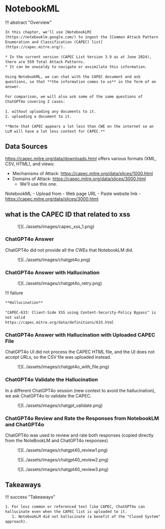 # NotebookML

!!! abstract "Overview"

    In this chapter, we'll use [NotebookLM](https://notebooklm.google.com/) to ingest the [Common Attack Pattern Enumeration and Classification (CAPEC) list](https://capec.mitre.org/). 

    * In the current version (CAPEC List Version 3.9 as at June 2024), there are 559 Total Attack Patterns. 
    * It can be unwieldy to navigate or assimilate this information. 

    Using NotebookML, we can chat with the CAPEC document and ask questions, so that **the information comes to us** in the form of an answer. 

    For comparison, we will also ask some of the same questions of ChatGPT4o covering 2 cases:

    1. without uploading any documents to it.
    2. uploading a document to it.

    **Note that CAPEC appears a lot less than CWE on the internet so an LLM will have a lot less context for CAPEC.**


## Data Sources

https://capec.mitre.org/data/downloads.html offers various formats (XML, CSV, HTML), and views:

* Mechanisms of Attack: https://capec.mitre.org/data/slices/1000.html
* Domains of Attack: https://capec.mitre.org/data/slices/3000.html
    * We'll use this one.

NotebookML - Upload from - Web page URL - Paste website link - https://capec.mitre.org/data/slices/3000.html




## what is the CAPEC ID that related to xss

<figure markdown>
![](../assets/images/capec_xss_1.png)
</figure>

### ChatGPT4o Answer
ChatGPT4o did not provide all the CWEs that NotebookLM did.

<figure markdown>
![](../assets/images/chatgpt4o.png)
</figure>

### ChatGPT4o Answer with Hallucination


<figure markdown>
![](../assets/images/chatgpt4o_retry.png)
</figure>
!!! failure 
    
    **Hallucination**

    "CAPEC-633: Client-Side XSS using Content-Security-Policy Bypass" is not valid
    https://capec.mitre.org/data/definitions/633.html


### ChatGPT4o Answer with Hallucination with Uploaded CAPEC File
ChatGPT4o UI did not process the CAPEC HTML file, and the UI does not accept URLs, so the CSV file was uploaded instead.

<figure markdown>
![](../assets/images/chatgpt4o_with_file.png)
</figure>

### ChatGPT4o Validate the Hallucination
In a different ChatGPT4o session (new context to avoid the hallucination), we ask ChatGPT4o to validate the CAPEC. 

<figure markdown>
![](../assets/images/chatgpt_validate.png)
</figure>

### ChatGPT4o Review and Rate the Responses from NotebookLM and ChatGPT4o
ChatGPT4o was used to review and rate both responses (copied directly from the NoteBookLM and ChatGPT4o responses)

<figure markdown>
![](../assets/images/chatgpt40_review1.png)
</figure>

<figure markdown>
![](../assets/images/chatgpt40_review2.png)
</figure>

<figure markdown>
![](../assets/images/chatgpt40_review3.png)
</figure>


## Takeaways
  
!!! success "Takeaways" 

    1. For less common or referenced text like CAPEC, ChatGPT4o can hallucinate even when the CAPEC list is uploaded to it.
       1. NotebookLM did not hallucinate (a benefit of the "Closed System" approach).